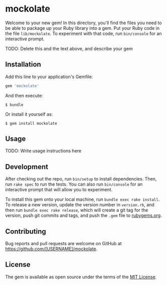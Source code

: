 # mockolate

Welcome to your new gem! In this directory, you'll find the files you need to be able to package up your Ruby library into a gem. Put your Ruby code in the file `lib/mockolate`. To experiment with that code, run `bin/console` for an interactive prompt.

TODO: Delete this and the text above, and describe your gem

## Installation

Add this line to your application's Gemfile:

```ruby
gem 'mockolate'
```

And then execute:

    $ bundle

Or install it yourself as:

    $ gem install mockolate

## Usage

TODO: Write usage instructions here

## Development

After checking out the repo, run `bin/setup` to install dependencies. Then, run `rake spec` to run the tests. You can also run `bin/console` for an interactive prompt that will allow you to experiment.

To install this gem onto your local machine, run `bundle exec rake install`. To release a new version, update the version number in `version.rb`, and then run `bundle exec rake release`, which will create a git tag for the version, push git commits and tags, and push the `.gem` file to [rubygems.org](https://rubygems.org).

## Contributing

Bug reports and pull requests are welcome on GitHub at https://github.com/[USERNAME]/mockolate.

## License

The gem is available as open source under the terms of the [MIT License](https://opensource.org/licenses/MIT).
